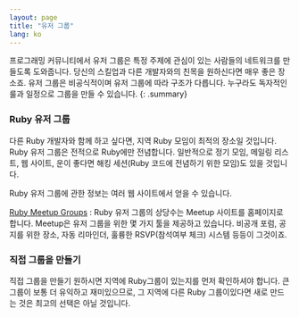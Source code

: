 ```yaml
---
layout: page
title: "유저 그룹"
lang: ko
---
```


프로그래밍 커뮤니티에서 유저 그룹은 특정 주제에 관심이 있는 사람들의 네트워크를
만들도록 도와줍니다. 당신의 스킬업과 다른 개발자와의 친목을 원하신다면 매우
좋은 장소죠. 유저 그룹은 비공식적이며 유저 그룹에 따라 구조가 다릅니다. 누구라도
독자적인 룰과 일정으로 그룹을 만들 수 있습니다.
{: .summary}

### Ruby 유저 그룹

다른 Ruby 개발자와 함께 하고 싶다면, 지역 Ruby 모임이 최적의 장소일 것입니다.
Ruby 유저 그룹은 전적으로 Ruby에만 전념합니다. 일반적으로 정기 모임, 메일링
리스트, 웹 사이트, 운이 좋다면 해킹 세션(Ruby 코드에 전념하기 위한 모임)도
있을 것입니다.

Ruby 유저 그룹에 관한 정보는 여러 웹 사이트에서 얻을 수 있습니다.

[Ruby Meetup Groups][1]
: Ruby 유저 그룹의 상당수는 Meetup 사이트를 홈페이지로 합니다. Meetup은
유저 그룹을 위한 몇 가지 툴을 제공하고 있습니다. 비공개 포럼, 공지를 위한 장소,
자동 리마인더, 훌륭한 RSVP(참석여부 체크) 시스템 등등이 그것이죠.

### 직접 그룹을 만들기

직접 그룹을 만들기 원하시면 지역에 Ruby그룹이 있는지를 먼저 확인하셔야 합니다.
큰 그룹이 보통 더 유익하고 재미있으므로, 그 지역에 다른 Ruby 그룹이있다면 새로
만드는 것은 최고의 선택은 아닐 것입니다.



[1]: https://ruby.meetup.com
